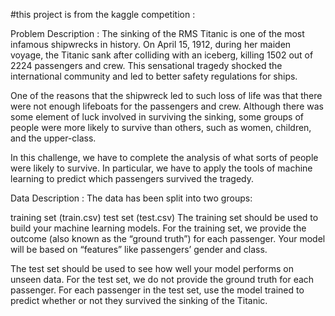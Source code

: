 #this project is from the kaggle competition :

Problem Description :
The sinking of the RMS Titanic is one of the most infamous shipwrecks in history.  On April 15, 1912, during her maiden voyage, the Titanic sank after colliding with an iceberg, killing 1502 out of 2224 passengers and crew. This sensational tragedy shocked the international community and led to better safety regulations for ships.

One of the reasons that the shipwreck led to such loss of life was that there were not enough lifeboats for the passengers and crew. Although there was some element of luck involved in surviving the sinking, some groups of people were more likely to survive than others, such as women, children, and the upper-class.

In this challenge, we have  to complete the analysis of what sorts of people were likely to survive. In particular, we have to apply the tools of machine learning to predict which passengers survived the tragedy.

Data Description :
The data has been split into two groups:

training set (train.csv)
test set (test.csv)
The training set should be used to build your machine learning models. For the training set, we provide the outcome (also known as the “ground truth”) for each passenger. Your model will be based on “features” like passengers’ gender and class. 

The test set should be used to see how well your model performs on unseen data. For the test set, we do not provide the ground truth for each passenger. For each passenger in the test set, use the model trained to predict whether or not they survived the sinking of the Titanic.
